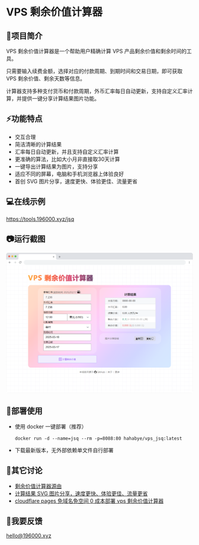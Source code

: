 # VPS 剩余价值计算器

## 🚀项目简介

VPS 剩余价值计算器是一个帮助用户精确计算 VPS 产品剩余价值和剩余时间的工具。

只需要输入续费金额，选择对应的付款周期、到期时间和交易日期，即可获取 VPS 剩余价值、剩余天数等信息。

计算器支持多种支付货币和付款周期，外币汇率每日自动更新，支持自定义汇率计算，并提供一键分享计算结果图片功能。

## ⚡功能特点

- 交互合理
- 简洁清晰的计算结果
- 汇率每日自动更新，并且支持自定义汇率计算
- 更准确的算法，比如大小月非直接取30天计算
- 一键导出计算结果为图片，支持分享
- 适应不同的屏幕，电脑和手机浏览器上体验良好
- 首创 SVG 图片分享，速度更快、体验更佳、流量更省


## 💻在线示例

https://tools.196000.xyz/jsq

## 📷运行截图

![VPS 剩余价值计算器](docs/screenshots/jsq.png)

## 📝部署使用

- 使用 docker 一键部署（推荐）
    ```shell
    docker run -d --name=jsq --rm -p=8088:80 hahabye/vps_jsq:latest
    ```
- 下载最新版本，无外部依赖单文件自行部署

## 📢其它讨论

- [剩余价值计算器源由](https://www.nodeseek.com/post-172415-1)
- [计算结果 SVG 图片分享，速度更快、体验更佳、流量更省](https://www.nodeseek.com/post-291879-1)
- [cloudflare pages 免域名免空间 0 成本部署 vps 剩余价值计算器](https://www.nodeseek.com/post-319981-1)

## 📧我要反馈

[hello@196000.xyz](mailto:hello@196000.xyz)
